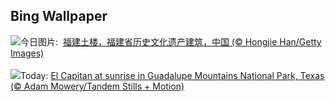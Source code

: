 ## Bing Wallpaper
![](https://www.bing.com/th?id=OHR.TulouFujian_ZH-CN4287018074_UHD.jpg&w=1000)今日图片: &nbsp;[福建土楼，福建省历史文化遗产建筑，中国 (© Hongjie Han/Getty Images)](https://www.bing.com/th?id=OHR.TulouFujian_ZH-CN4287018074_UHD.jpg)
<br><br/>
![](https://www.bing.com/th?id=OHR.GuadalupeTexas_EN-US5906260854_UHD.jpg&w=1000)Today: [El Capitan at sunrise in Guadalupe Mountains National Park, Texas (© Adam Mowery/Tandem Stills + Motion)](https://www.bing.com/th?id=OHR.GuadalupeTexas_EN-US5906260854_UHD.jpg)
<br><br/>
